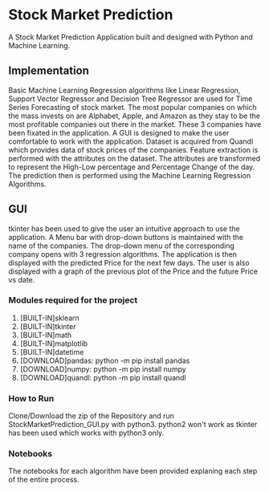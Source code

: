 # Stock Market Prediction 
A Stock Market Prediction Application built and designed with Python and Machine Learning.

## Implementation
Basic Machine Learning Regression algorithms like Linear Regression, Support Vector Regressor and Decision Tree Regressor are used for Time Series Forecasting of stock market. The most popular companies on which the mass invests on are Alphabet, Apple, and Amazon as they stay to be the most profitable companies out there in the market. These 3 companies have been fixated in the application. A GUI is designed to make the user comfortable to work with the application. Dataset is acquired from Quandl which provides data of stock prices of the companies. Feature extraction is performed with the attributes on the dataset. The attributes are transformed to represent the High-Low percentage and Percentage Change of the day. The prediction then is performed using the Machine Learning Regression Algorithms.

## GUI
tkinter has been used to give the user an intuitive approach to use the application. A Menu bar with drop-down buttons is maintained with the name of the companies. The drop-down menu of the corresponding company opens with 3 regression algorithms. The application is then displayed with the predicted Price for the next few days. The user is also displayed with a graph of the previous plot of the Price and the future Price vs date. 

### Modules required for the project
1. [BUILT-IN]sklearn
2. [BUILT-IN]tkinter
3. [BUILT-IN]math
4. [BUILT-IN]matplotlib
5. [BUILT-IN]datetime
6. [DOWNLOAD]pandas:  python -m pip install pandas
7. [DOWNLOAD]numpy:   python -m pip install numpy
8. [DOWNLOAD]quandl:  python -m pip install quandl

### How to Run
Clone/Download the zip of the Repository and run StockMarketPrediction_GUI.py with python3. 
python2 won't work as tkinter has been used which works with python3 only.

### Notebooks
The notebooks for each algorithm have been provided explaning each step of the entire process.

